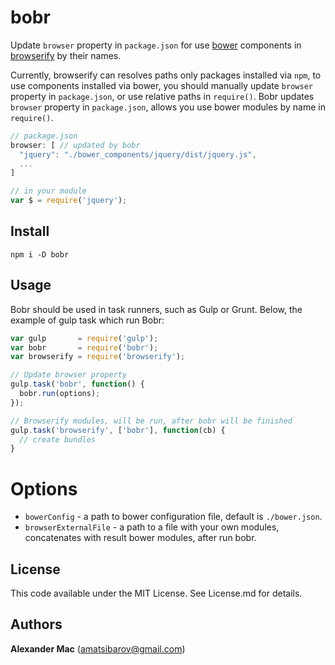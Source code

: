 # bobr

Update `browser` property in `package.json` for use [bower](https://github.com/bower/bower) components in [browserify](https://github.com/substack/node-browserify) by their names.

Currently, browserify can resolves paths only packages installed via `npm`, to use components installed via bower, you should manually update `browser` property in `package.json`, or use relative paths in `require()`. Bobr updates `browser` property in `package.json`, allows you use bower modules by name in `require()`.

```js
// package.json
browser: [ // updated by bobr
  "jquery": "./bower_components/jquery/dist/jquery.js",
  ...
]

// in your module
var $ = require('jquery');
```

## Install

```
npm i -D bobr
```


## Usage

Bobr should be used in task runners, such as Gulp or Grunt. Below, the example of gulp task which run Bobr:
```js
var gulp       = require('gulp');
var bobr       = require('bobr');
var browserify = require('browserify');

// Update browser property
gulp.task('bobr', function() {
  bobr.run(options);
});

// Browserify modules, will be run, after bobr will be finished
gulp.task('browserify', ['bobr'], function(cb) {
  // create bundles
}
```


# Options

* `bowerConfig` - a path to bower configuration file, default is `./bower.json`.
* `browserExternalFile` - a path to a file with your own modules, concatenates with result bower modules, after run bobr.


## License
This code available under the MIT License.
See License.md for details.  


## Authors
**Alexander Mac** ([amatsibarov@gmail.com](mailto:amatsibarov@gmail.com))
